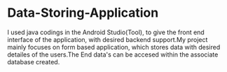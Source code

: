 # Data-Storing-Application
I used java codings in the Android Studio(Tool), to give the front end interface of the application, with desired backend support.My project mainly focuses on form based application, which stores data with desired detailes of the users.The End data's can be accesed within the associate database created.
